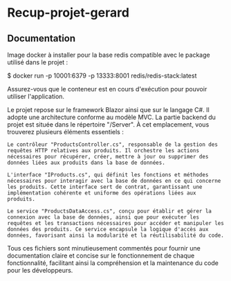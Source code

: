 # Recup-projet-gerard

Documentation
---------------

Image docker à installer pour la base redis compatible avec le package utilisé dans le projet :

$ docker run -p 10001:6379 -p 13333:8001 redis/redis-stack:latest

Assurez-vous que le conteneur est en cours d'exécution pour pouvoir utiliser l'application.

Le projet repose sur le framework Blazor ainsi que sur le langage C#. Il adopte une architecture conforme au modèle MVC.
La partie backend du projet est située dans le répertoire "/Server". À cet emplacement, vous trouverez plusieurs éléments essentiels :

    Le contrôleur "ProductsController.cs", responsable de la gestion des requêtes HTTP relatives aux produits. Il orchestre les actions nécessaires pour récupérer, créer, mettre à jour ou supprimer des données liées aux produits dans la base de données.

    L'interface "IProducts.cs", qui définit les fonctions et méthodes nécessaires pour interagir avec la base de données en ce qui concerne les produits. Cette interface sert de contrat, garantissant une implémentation cohérente et uniforme des opérations liées aux produits.

    Le service "ProductsDataAccess.cs", conçu pour établir et gérer la connexion avec la base de données, ainsi que pour exécuter les requêtes et les transactions nécessaires pour accéder et manipuler les données des produits. Ce service encapsule la logique d'accès aux données, favorisant ainsi la modularité et la réutilisabilité du code.

Tous ces fichiers sont minutieusement commentés pour fournir une documentation claire et concise sur le fonctionnement de chaque fonctionnalité, facilitant ainsi la compréhension et la maintenance du code pour les développeurs.
